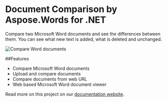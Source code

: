 # Document Comparison by Aspose.Words for .NET
Compare two Microsoft Word documents and see the differences between them. You can see what new text is added, what is deleted and unchanged.

![Compare Word documents](http://www.aspose.com/blogs/wp-content/uploads/2015/03/Blog-Post.jpg)

##Features

 - Compare Microsoft Word documents
 - Upload and compare documents
 - Compare documents from web URL
 - Web based Microsoft Word document viewer

Read more on this project on our [documentation website](http://www.aspose.com/docs/display/wordsnet/1.1.1.+Introduction).
